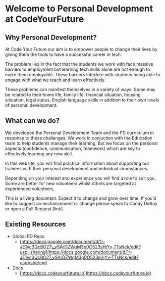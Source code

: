 # Welcome to Personal Development at CodeYourFuture

## Why Personal Development? 

At Code Your Future our aim is to empower people to change their lives by giving them the tools to have a successful career in tech.

The problem lies in the fact that the students we work with face massive barriers to employment but learning tech skills alone are not enough to make them employable. These barriers interfere with students being able to engage with what we teach and learn effectively. 

These problems can manifest themselves in a variety of ways. Some may be related to their home life, family life, financial situation, housing sitiuation, legal status, English language skills in addition to their own levels of personal development.  

## What can we do? 

We developed the Personal Development Team and the PD curriculum in response to these challenges. We work in conjuction with the Education team to help students manage their learning.  But we focus on the personal aspects \(confidence, communication, teamwork\) which are key to effectively learning any new skill. 

In this website, you will find practical information about supporting our trainees with their personal development and individual cirumstances.  

Depending on your interest and experience you will find a role to suit you.  Some are better for new volunteers whilst others are targeted at experienced volunteers.

This is a living document. Expect it to change and grow over time. If you'd like to suggest an enchancement or change please speak to Candy DeRoy or open a Pull Request \[link\]. 

## 

## Existing Resources

* Global PD Repo
  * [https://docs.google.com/document/d/1r-JE1vc3QcBO27\_ySArDZWgM3p0O523sHjYv-TTsNck/edit?usp=sharing](https://docs.google.com/document/d/1r-JE1vc3QcBO27_ySArDZWgM3p0O523sHjYv-TTsNck/edit?usp=sharing)
* Docs
  * [https://docs.codeyourfuture.io](https://docs.codeyourfuture.io)



